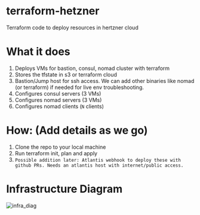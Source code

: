 # terraform-hetzner
Terraform code to deploy resources in hertzner cloud

# What it does
1. Deploys VMs for bastion, consul, nomad cluster with terraform
2. Stores the tfstate in s3 or terraform cloud
3. Bastion/Jump host for ssh access. We can add other binaries like nomad (or terraform) if needed for live env troubleshooting.
4. Configures consul servers (3 VMs)
5. Configures nomad servers (3 VMs)
6. Configures nomad clients (`N` clients)

# How: (Add details as we go)
1. Clone the repo to your local machine
2. Run terraform init, plan and apply
3. `Possible addition later: Atlantis webhook to deploy these with github PRs. Needs an atlantis host with internet/public access.`

# Infrastructure Diagram

![infra_diag](https://user-images.githubusercontent.com/103216595/162854278-85b2de02-5f83-446a-b98b-6cceade8ce13.png)



